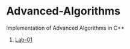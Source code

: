 # Advanced-Algorithms
Implementation of Advanced Algorithms in C++ 

1. [Lab-01](https://github.com/Sandip-Kanzariya/Advanced-Algorithms/tree/advalgo/Labs/Lab01)
